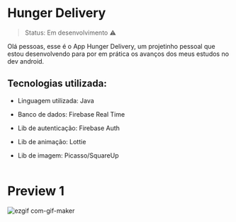 <h1>Hunger Delivery</h1>

> Status: Em desenvolvimento ⚠️

Olá pessoas, esse é o App Hunger Delivery, um projetinho pessoal que estou desenvolvendo para por em prática os avanços dos meus estudos no dev android.

## Tecnologias utilizada: 
<table>

* Linguagem utilizada: Java

* Banco de dados: Firebase Real Time

* Lib de autenticação: Firebase Auth

* Lib de animação: Lottie

* Lib de imagem: Picasso/SquareUp
</table>

# Preview 1
![ezgif com-gif-maker](https://user-images.githubusercontent.com/15662296/141402198-e21a7663-c3a1-4b7f-a58f-87c037b218d7.gif)




